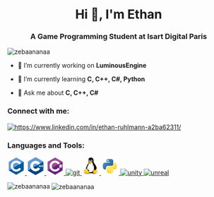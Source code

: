 <h1 align="center">Hi 👋, I'm Ethan</h1>
<h3 align="center">A Game Programming Student at Isart Digital Paris</h3>

<p align="left"> <img src="https://komarev.com/ghpvc/?username=zebaananaa&label=Profile%20views&color=0e75b6&style=flat" alt="zebaananaa" /> </p>

- 🔭 I’m currently working on **LuminousEngine**

- 🌱 I’m currently learning **C, C++, C#, Python**

- 💬 Ask me about **C, C++, C#**

<h3 align="left">Connect with me:</h3>
<p align="left">
<a href="https://linkedin.com/in/https://www.linkedin.com/in/ethan-ruhlmann-a2ba62311/" target="blank"><img align="center" src="https://raw.githubusercontent.com/rahuldkjain/github-profile-readme-generator/master/src/images/icons/Social/linked-in-alt.svg" alt="https://www.linkedin.com/in/ethan-ruhlmann-a2ba62311/" height="30" width="40" /></a>
</p>

<h3 align="left">Languages and Tools:</h3>
<p align="left"> <a href="https://www.cprogramming.com/" target="_blank" rel="noreferrer"> <img src="https://raw.githubusercontent.com/devicons/devicon/master/icons/c/c-original.svg" alt="c" width="40" height="40"/> </a> <a href="https://www.w3schools.com/cpp/" target="_blank" rel="noreferrer"> <img src="https://raw.githubusercontent.com/devicons/devicon/master/icons/cplusplus/cplusplus-original.svg" alt="cplusplus" width="40" height="40"/> </a> <a href="https://www.w3schools.com/cs/" target="_blank" rel="noreferrer"> <img src="https://raw.githubusercontent.com/devicons/devicon/master/icons/csharp/csharp-original.svg" alt="csharp" width="40" height="40"/> </a> <a href="https://git-scm.com/" target="_blank" rel="noreferrer"> <img src="https://www.vectorlogo.zone/logos/git-scm/git-scm-icon.svg" alt="git" width="40" height="40"/> </a> <a href="https://www.linux.org/" target="_blank" rel="noreferrer"> <img src="https://raw.githubusercontent.com/devicons/devicon/master/icons/linux/linux-original.svg" alt="linux" width="40" height="40"/> </a> <a href="https://www.python.org" target="_blank" rel="noreferrer"> <img src="https://raw.githubusercontent.com/devicons/devicon/master/icons/python/python-original.svg" alt="python" width="40" height="40"/> </a> <a href="https://unity.com/" target="_blank" rel="noreferrer"> <img src="https://www.vectorlogo.zone/logos/unity3d/unity3d-icon.svg" alt="unity" width="40" height="40"/> </a> <a href="https://unrealengine.com/" target="_blank" rel="noreferrer"> <img src="https://raw.githubusercontent.com/kenangundogan/fontisto/036b7eca71aab1bef8e6a0518f7329f13ed62f6b/icons/svg/brand/unreal-engine.svg" alt="unreal" width="40" height="40"/> </a> </p>

<p><img align="left" src="https://github-readme-stats.vercel.app/api/top-langs?username=zebaananaa&show_icons=true&locale=en&layout=compact" alt="zebaananaa" /></p>

<p>&nbsp;<img align="center" src="https://github-readme-stats.vercel.app/api?username=zebaananaa&show_icons=true&locale=en" alt="zebaananaa" /></p>
